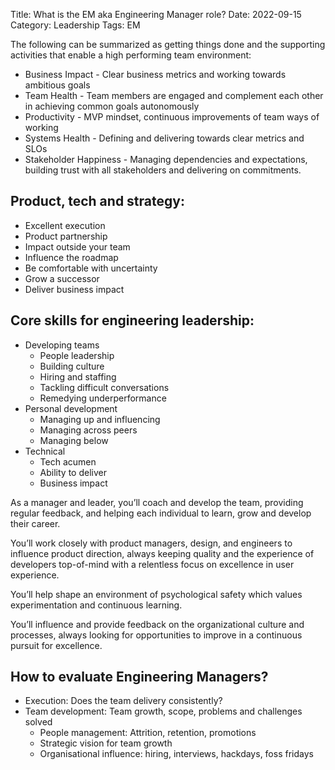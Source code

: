 Title: What is the EM aka Engineering Manager role?
Date: 2022-09-15
Category: Leadership
Tags: EM

The following can be summarized as getting things done and the supporting activities that enable a high performing team environment:

- Business Impact - Clear business metrics and working towards ambitious goals 
- Team Health - Team members are engaged and complement each other in achieving common goals autonomously 
- Productivity - MVP mindset, continuous improvements of team ways of working 
- Systems Health - Defining and delivering towards clear metrics and SLOs 
- Stakeholder Happiness - Managing dependencies and expectations, building trust with all stakeholders and delivering on commitments.

## Product, tech and strategy:

- Excellent execution
- Product partnership
- Impact outside your team
- Influence the roadmap
- Be comfortable with uncertainty
- Grow a successor
- Deliver business impact

## Core skills for engineering leadership:

- Developing teams
    - People leadership
    - Building culture
    - Hiring and staffing
    - Tackling difficult conversations
    - Remedying underperformance
- Personal development
    - Managing up and influencing
    - Managing across peers
    - Managing below
- Technical
    - Tech acumen
    - Ability to deliver
    - Business impact

As a manager and leader, you’ll coach and develop the team, providing regular feedback, and helping each individual to learn, grow and develop their career.

You’ll work closely with product managers, design, and engineers to influence product direction, always keeping quality and the experience of developers top-of-mind with a relentless focus on excellence in user experience. 

You’ll help shape an environment of psychological safety which values experimentation and continuous learning. 

You’ll influence and provide feedback on the organizational culture and processes, always looking for opportunities to improve in a continuous pursuit for excellence.

## How to evaluate Engineering Managers?

- Execution: Does the team delivery consistently?
- Team development: Team growth, scope, problems and challenges solved
    - People management: Attrition, retention, promotions
    - Strategic vision for team growth
    - Organisational influence: hiring, interviews, hackdays, foss fridays